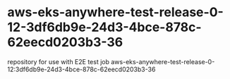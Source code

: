 # aws-eks-anywhere-test-release-0-12-3df6db9e-24d3-4bce-878c-62eecd0203b3-36
repository for use with E2E test job aws-eks-anywhere-test-release-0-12:3df6db9e-24d3-4bce-878c-62eecd0203b3-36
